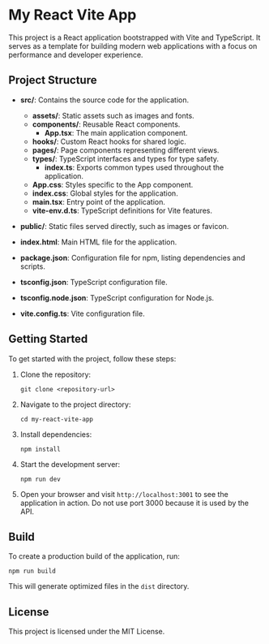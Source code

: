 # My React Vite App

This project is a React application bootstrapped with Vite and TypeScript. It serves as a template for building modern web applications with a focus on performance and developer experience.

## Project Structure

- **src/**: Contains the source code for the application.
  - **assets/**: Static assets such as images and fonts.
  - **components/**: Reusable React components.
    - **App.tsx**: The main application component.
  - **hooks/**: Custom React hooks for shared logic.
  - **pages/**: Page components representing different views.
  - **types/**: TypeScript interfaces and types for type safety.
    - **index.ts**: Exports common types used throughout the application.
  - **App.css**: Styles specific to the App component.
  - **index.css**: Global styles for the application.
  - **main.tsx**: Entry point of the application.
  - **vite-env.d.ts**: TypeScript definitions for Vite features.
  
- **public/**: Static files served directly, such as images or favicon.
- **index.html**: Main HTML file for the application.
- **package.json**: Configuration file for npm, listing dependencies and scripts.
- **tsconfig.json**: TypeScript configuration file.
- **tsconfig.node.json**: TypeScript configuration for Node.js.
- **vite.config.ts**: Vite configuration file.

## Getting Started

To get started with the project, follow these steps:

1. Clone the repository:
   ```
   git clone <repository-url>
   ```

2. Navigate to the project directory:
   ```
   cd my-react-vite-app
   ```

3. Install dependencies:
   ```
   npm install
   ```

4. Start the development server:
   ```
   npm run dev
   ```

5. Open your browser and visit `http://localhost:3001` to see the application in action.
   Do not use port 3000 because it is used by the API.

## Build

To create a production build of the application, run:
```
npm run build
```

This will generate optimized files in the `dist` directory.

## License

This project is licensed under the MIT License.
